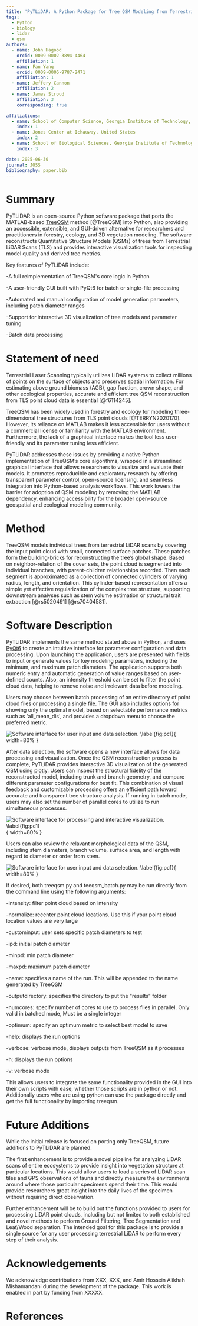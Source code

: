 ```yaml
---
title: 'PyTLiDAR: A Python Package for Tree QSM Modeling from Terrestrial LiDAR Data'
tags:
  - Python
  - biology
  - lidar
  - qsm
authors:
  - name: John Hagood
    orcid: 0009-0002-3894-4464
    affiliation: 1
  - name: Fan Yang
    orcid: 0009-0006-9787-2471
    affiliation: 1
  - name: Jeffery Cannon
    affiliation: 2
  - name: James Stroud
    affiliation: 3
    corresponding: true

affiliations:
  - name: School of Computer Science, Georgia Institute of Technology, United States
    index: 1
  - name: Jones Center at Ichauway, United States
    index: 2
  - name: School of Biological Sciences, Georgia Institute of Technology, United States
    index: 3

date: 2025-06-30
journal: JOSS
bibliography: paper.bib
---
```


# Summary

PyTLiDAR is an open-source Python software package that ports the MATLAB-based [TreeQSM](https://github.com/InverseTampere/TreeQSM?tab=readme-ov-file) method [@TreeQSM] into Python, also providing an accessible, extensible, and GUI-driven alternative for researchers and practitioners in forestry, ecology, and 3D vegetation modeling. The software reconstructs Quantitative Structure Models (QSMs) of trees from Terrestrial LiDAR Scans (TLS) and provides interactive visualization tools for inspecting model quality and derived tree metrics.

Key features of PyTLiDAR include:

-A full reimplementation of TreeQSM's core logic in Python

-A user-friendly GUI built with PyQt6 for batch or single-file processing

-Automated and manual configuration of model generation parameters, including patch diameter ranges

-Support for interactive 3D visualization of tree models and parameter tuning

-Batch data processing

# Statement of need

Terrestrial Laser Scanning typically utilizes LiDAR systems to collect millions of points on the surface of objects and preserves spatial information. For estimating above ground biomass (AGB), gap fraction, crown shape, and other ecological properties, accurate and efficient tree QSM reconstruction from TLS point cloud data is essential [@f6114245].

TreeQSM has been widely used in forestry and ecology for modeling three-dimensional tree structures from TLS point clouds [@TERRYN2020170]. However, its reliance on MATLAB makes it less accessible for users without a commercial license or familiarity with the MATLAB environment. Furthermore, the lack of a graphical interface makes the tool less user-friendly and its parameter tuning less efficient.

PyTLiDAR addresses these issues by providing a native Python implementation of TreeQSM’s core algorithms, wrapped in a streamlined graphical interface that allows researchers to visualize and evaluate their models. It promotes reproducible and exploratory research by offering transparent parameter control, open-source licensing, and seamless integration into Python-based analysis workflows. This work lowers the barrier for adoption of QSM modeling by removing the MATLAB dependency, enhancing accessibility for the broader open-source geospatial and ecological modeling community.

# Method

TreeQSM models individual trees from terrestrial LiDAR scans by covering the input point cloud with small, connected surface patches. These patches form the building-bricks for reconstructing the tree’s global shape. Based on neighbor-relation of the cover sets, the point cloud is segmented into individual branches, with parent-children relationships recorded. Then each segment is approximated as a collection of connected cylinders of varying radius, length, and orientation. This cylinder-based representation offers a simple yet effective regularization of the complex tree structure, supporting downstream analyses such as stem volume estimation or structural trait extraction [@rs5020491] [@rs70404581].

# Software Description

PyTLiDAR implements the same method stated above in Python, and uses [PyQt6](https://pypi.org/project/PyQt6/) to create an intuitive interface for parameter configuration and data processing. Upon launching the application, users are presented with fields to input or generate values for key modeling parameters, including the minimum, and maximum patch diameters. The application supports both numeric entry and automatic generation of value ranges based on user-defined counts. Also, an intensity threshold can be set to filter the point cloud data, helping to remove noise and irrelevant data before modeling. 

Users may choose between batch processing of an entire directory of point cloud files or processing a single file. The GUI also includes options for showing only the optimal model, based on selectable performance metrics such as 'all_mean_dis', and provides a dropdown menu to choose the preferred metric.

![Software interface for user input and data selection. \label{fig:pc1}](figs/fig1.jpg){ width=80% }

After data selection, the software opens a new interface allows for data processing and visualization. Once the QSM reconstruction process is complete, PyTLiDAR provides interactive 3D visualization of the generated QSM using [plotly](https://plotly.com/). Users can inspect the structural fidelity of the reconstructed model, including trunk and branch geometry, and compare different parameter configurations for best fit. This combination of visual feedback and customizable processing offers an efficient path toward accurate and transparent tree structure analysis. If running in batch mode, users may also set the number of parallel cores to utilize to run simultaneous processes.

![Software interface for processing and interactive visualization. \label{fig:pc1}](figs/fig2.jpg){ width=80% }

Users can also review the relavant morphological data of the QSM, including stem diameters, branch volume, surface area, and length with regard to diameter or order from stem.

![Software interface for user input and data selection. \label{fig:pc1}](figs/fig3.jpg){ width=80% }

If desired, both treeqsm.py and teeqsm_batch.py may be run directly from the command line using the following arguments:

  -intensity: filter point cloud based on intensity

  -normalize: recenter point cloud locations. Use this if your point cloud location values are very large

  -custominput: user sets specific patch diameters to test

  -ipd: initial patch diameter

  -minpd: min patch diameter

  -maxpd: maximum patch diameter

  -name: specifies a name of the run. This will be appended to the name generated by TreeQSM

  -outputdirectory: specifies the directory to put the "results" folder

  -numcores: specify number of cores to use to process files in parallel. Only valid in batched mode, Must be a single integer

  -optimum: specify an optimum metric to select best model to save

  -help: displays the run options

  -verbose: verbose mode, displays outputs from TreeQSM as it processes

  -h: displays the run options

  -v: verbose mode

This allows users to integrate the same functionality provided in the GUI into their own scripts with ease, whether those scripts are in python or not. Additionally users who are using python can use the package directly and get the full functionality by importing treeqsm. 

# Future Additions

While the initial release is focused on porting only TreeQSM, future additions to PyTLiDAR are planned. 

The first enhancement is to provide a novel pipeline for analyzing LiDAR scans of entire ecosystems to provide insight into vegetation structure at particular locations. This would allow users to load a series of LiDAR scan tiles and GPS observations of fauna and directly measure the environments around where those particular specimens spend their time. This would provide researchers great insight into the daily lives of the specimen without requiring direct observation. 

Further enhancement will be to build out the functions provided to users for processing LiDAR point clouds, including but not limited to both established and novel methods to perform Ground Filtering, Tree Segmentation and Leaf/Wood separation. The intended goal for this package is to provide a single source for any user processing terrestrial LiDAR to perform every step of their analysis. 

# Acknowledgements

We acknowledge contributions from XXX, XXX, and Amir Hossein Alikhah Mishamandani during the development of the package. This work is enabled in part by funding from XXXXX.

# References

